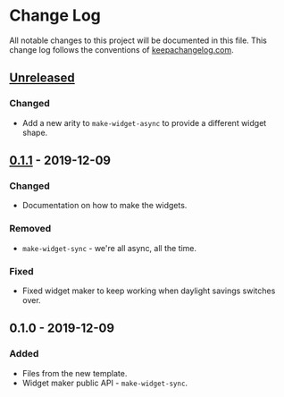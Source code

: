 # Change Log
All notable changes to this project will be documented in this file. This change log follows the conventions of [keepachangelog.com](http://keepachangelog.com/).

## [Unreleased]
### Changed
- Add a new arity to `make-widget-async` to provide a different widget shape.

## [0.1.1] - 2019-12-09
### Changed
- Documentation on how to make the widgets.

### Removed
- `make-widget-sync` - we're all async, all the time.

### Fixed
- Fixed widget maker to keep working when daylight savings switches over.

## 0.1.0 - 2019-12-09
### Added
- Files from the new template.
- Widget maker public API - `make-widget-sync`.

[Unreleased]: https://github.com/your-name/ring_server/compare/0.1.1...HEAD
[0.1.1]: https://github.com/your-name/ring_server/compare/0.1.0...0.1.1
